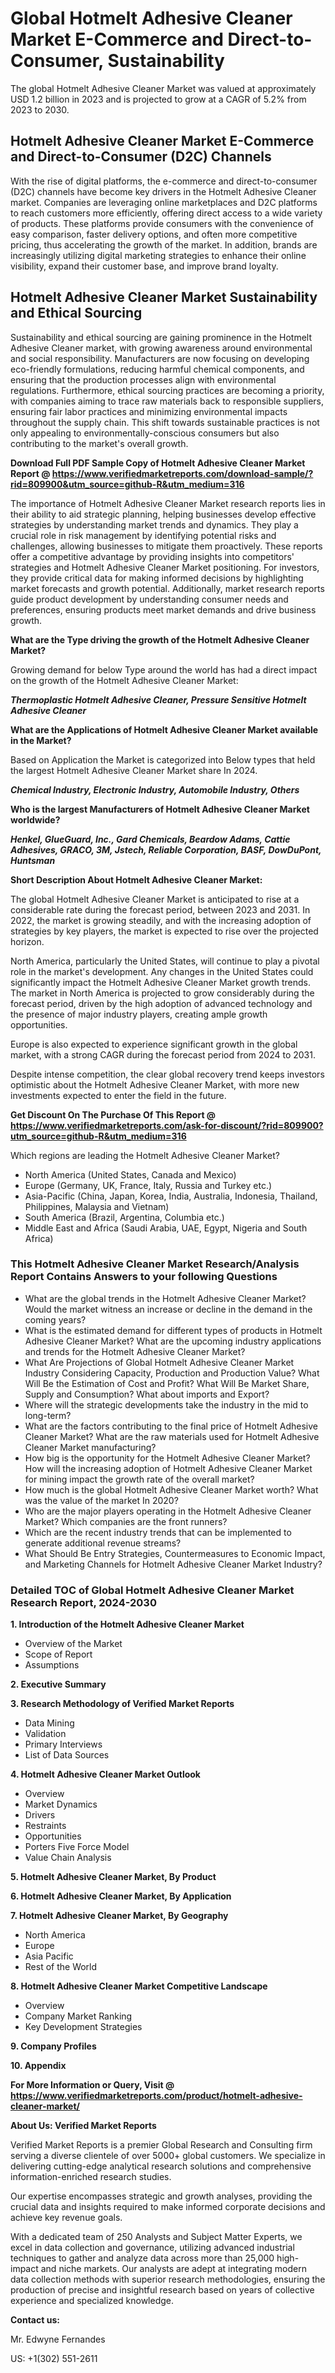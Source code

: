 <h1>Global Hotmelt Adhesive Cleaner Market E-Commerce and Direct-to-Consumer, Sustainability</h1><p class=""><p>The global Hotmelt Adhesive Cleaner Market was valued at approximately USD 1.2 billion in 2023 and is projected to grow at a CAGR of 5.2% from 2023 to 2030.</p><h2>Hotmelt Adhesive Cleaner Market E-Commerce and Direct-to-Consumer (D2C) Channels</h2><p>With the rise of digital platforms, the e-commerce and direct-to-consumer (D2C) channels have become key drivers in the Hotmelt Adhesive Cleaner market. Companies are leveraging online marketplaces and D2C platforms to reach customers more efficiently, offering direct access to a wide variety of products. These platforms provide consumers with the convenience of easy comparison, faster delivery options, and often more competitive pricing, thus accelerating the growth of the market. In addition, brands are increasingly utilizing digital marketing strategies to enhance their online visibility, expand their customer base, and improve brand loyalty.</p><h2>Hotmelt Adhesive Cleaner Market Sustainability and Ethical Sourcing</h2><p>Sustainability and ethical sourcing are gaining prominence in the Hotmelt Adhesive Cleaner market, with growing awareness around environmental and social responsibility. Manufacturers are now focusing on developing eco-friendly formulations, reducing harmful chemical components, and ensuring that the production processes align with environmental regulations. Furthermore, ethical sourcing practices are becoming a priority, with companies aiming to trace raw materials back to responsible suppliers, ensuring fair labor practices and minimizing environmental impacts throughout the supply chain. This shift towards sustainable practices is not only appealing to environmentally-conscious consumers but also contributing to the market's overall growth.</p></p><p class=""><strong>Download Full PDF Sample Copy of Hotmelt Adhesive Cleaner Market Report @ <a href="https://www.verifiedmarketreports.com/download-sample/?rid=809900&utm_source=github-R&utm_medium=316" target="_blank">https://www.verifiedmarketreports.com/download-sample/?rid=809900&utm_source=github-R&utm_medium=316</a></strong></p><p>The importance of&nbsp;Hotmelt Adhesive Cleaner Market research reports lies in their ability to aid strategic planning, helping businesses develop effective strategies by understanding market trends and dynamics. They play a crucial role in risk management by identifying potential risks and challenges, allowing businesses to mitigate them proactively. These reports offer a competitive advantage by providing insights into competitors' strategies and Hotmelt Adhesive Cleaner Market positioning. For investors, they provide critical data for making informed decisions by highlighting market forecasts and growth potential. Additionally, market research reports guide product development by understanding consumer needs and preferences, ensuring products meet market demands and drive business growth.</p><p><strong>What are the&nbsp;Type driving the growth of the Hotmelt Adhesive Cleaner Market?</strong></p><p id="" class="">Growing demand for below Type around the world has had a direct impact on the growth of the Hotmelt Adhesive Cleaner Market:</p><p class=""><em><strong>Thermoplastic Hotmelt Adhesive Cleaner, Pressure Sensitive Hotmelt Adhesive Cleaner</strong></em></p><p class=""><strong>What are the&nbsp;Applications&nbsp;of Hotmelt Adhesive Cleaner Market available in the Market?</strong></p><p id="" class="">Based on Application the Market is categorized into Below types that held the largest Hotmelt Adhesive Cleaner Market share In 2024.</p><p class=""><em><strong>Chemical Industry, Electronic Industry, Automobile Industry, Others</strong></em></p><p class=""><strong>Who is the largest Manufacturers of Hotmelt Adhesive Cleaner Market worldwide?</strong></p><p><em><strong>Henkel, GlueGuard, Inc., Gard Chemicals, Beardow Adams, Cattie Adhesives, GRACO, 3M, Jstech, Reliable Corporation, BASF, DowDuPont, Huntsman</strong></em></p><p id="" class=""><strong>Short Description About Hotmelt Adhesive Cleaner Market:</strong></p><p>The global Hotmelt Adhesive Cleaner Market is anticipated to rise at a considerable rate during the forecast period, between 2023 and 2031. In 2022, the market is growing steadily, and with the increasing adoption of strategies by key players, the market is expected to rise over the projected horizon.</p><p>North America, particularly the United States, will continue to play a pivotal role in the market's development. Any changes in the United States could significantly impact the Hotmelt Adhesive Cleaner Market growth trends. The market in North America is projected to grow considerably during the forecast period, driven by the high adoption of advanced technology and the presence of major industry players, creating ample growth opportunities.</p><p>Europe is also expected to experience significant growth in the global market, with a strong CAGR during the forecast period from 2024 to 2031.</p><p>Despite intense competition, the clear global recovery trend keeps investors optimistic about the Hotmelt Adhesive Cleaner Market, with more new investments expected to enter the field in the future.</p><p id="" class=""><strong>Get Discount On The Purchase Of This Report @ <a href="https://www.verifiedmarketreports.com/ask-for-discount/?rid=809900?utm_source=github-R&utm_medium=316" target="_blank">https://www.verifiedmarketreports.com/ask-for-discount/?rid=809900?utm_source=github-R&utm_medium=316</a></strong></p><p class="">Which regions are leading the Hotmelt Adhesive Cleaner Market?</p><ul><li>North America (United States, Canada and Mexico)</li><li>Europe (Germany, UK, France, Italy, Russia and Turkey etc.)</li><li>Asia-Pacific (China, Japan, Korea, India, Australia, Indonesia, Thailand, Philippines, Malaysia and Vietnam)</li><li>South America (Brazil, Argentina, Columbia etc.)</li><li>Middle East and Africa (Saudi Arabia, UAE, Egypt, Nigeria and South Africa)</li></ul><h3 id="" class="">This Hotmelt Adhesive Cleaner Market Research/Analysis Report Contains Answers to your following Questions</h3><ul><li>What are the global trends in the Hotmelt Adhesive Cleaner Market? Would the market witness an increase or decline in the demand in the coming years?</li><li>What is the estimated demand for different types of products in Hotmelt Adhesive Cleaner Market? What are the upcoming industry applications and trends for the Hotmelt Adhesive Cleaner Market?</li><li>What Are Projections of Global Hotmelt Adhesive Cleaner Market Industry Considering Capacity, Production and Production Value? What Will Be the Estimation of Cost and Profit? What Will Be Market Share, Supply and Consumption? What about imports and Export?</li><li>Where will the strategic developments take the industry in the mid to long-term?</li><li>What are the factors contributing to the final price of Hotmelt Adhesive Cleaner Market? What are the raw materials used for Hotmelt Adhesive Cleaner Market manufacturing?</li><li>How big is the opportunity for the Hotmelt Adhesive Cleaner Market? How will the increasing adoption of Hotmelt Adhesive Cleaner Market for mining impact the growth rate of the overall market?</li><li>How much is the global Hotmelt Adhesive Cleaner Market worth? What was the value of the market In 2020?</li><li>Who are the major players operating in the Hotmelt Adhesive Cleaner Market? Which companies are the front runners?</li><li>Which are the recent industry trends that can be implemented to generate additional revenue streams?</li><li>What Should Be Entry Strategies, Countermeasures to Economic Impact, and Marketing Channels for Hotmelt Adhesive Cleaner Market Industry?</li></ul><h3 id="" class="">Detailed TOC of Global Hotmelt Adhesive Cleaner Market Research Report, 2024-2030</h3><p id="" class=""><strong>1. Introduction of the Hotmelt Adhesive Cleaner Market</strong></p><ul><li>Overview of the Market</li><li>Scope of Report</li><li>Assumptions</li></ul><p id="" class=""><strong>2. Executive Summary</strong></p><p id="" class=""><strong>3. Research Methodology of Verified Market Reports</strong></p><ul><li>Data Mining</li><li>Validation</li><li>Primary Interviews</li><li>List of Data Sources</li></ul><p id="" class=""><strong>4. Hotmelt Adhesive Cleaner Market Outlook</strong></p><ul><li>Overview</li><li>Market Dynamics</li><li>Drivers</li><li>Restraints</li><li>Opportunities</li><li>Porters Five Force Model</li><li>Value Chain Analysis</li></ul><p id="" class=""><strong>5. Hotmelt Adhesive Cleaner Market, By Product</strong></p><p id="" class=""><strong>6. Hotmelt Adhesive Cleaner Market, By Application</strong></p><p id="" class=""><strong>7. Hotmelt Adhesive Cleaner Market, By Geography</strong></p><ul><li>North America</li><li>Europe</li><li>Asia Pacific</li><li>Rest of the World</li></ul><p id="" class=""><strong>8. Hotmelt Adhesive Cleaner Market Competitive Landscape</strong></p><ul><li>Overview</li><li>Company Market Ranking</li><li>Key Development Strategies</li></ul><p id="" class=""><strong>9. Company Profiles</strong></p><p id="" class=""><strong>10. Appendix</strong></p><p id="" class=""><strong>For More Information or Query, Visit @ <a href="https://www.verifiedmarketreports.com/product/hotmelt-adhesive-cleaner-market/" target="_blank">https://www.verifiedmarketreports.com/product/hotmelt-adhesive-cleaner-market/</a></strong></p><p id="" class=""><strong>About Us: Verified Market Reports</strong></p><p id="" class="">Verified Market Reports is a premier Global Research and Consulting firm serving a diverse clientele of over 5000+ global customers. We specialize in delivering cutting-edge analytical research solutions and comprehensive information-enriched research studies.</p><p id="" class="">Our expertise encompasses strategic and growth analyses, providing the crucial data and insights required to make informed corporate decisions and achieve key revenue goals.</p><p id="" class="">With a dedicated team of 250 Analysts and Subject Matter Experts, we excel in data collection and governance, utilizing advanced industrial techniques to gather and analyze data across more than 25,000 high-impact and niche markets. Our analysts are adept at integrating modern data collection methods with superior research methodologies, ensuring the production of precise and insightful research based on years of collective experience and specialized knowledge.</p><p id="" class=""><strong>Contact us:</strong></p><p id="" class="">Mr. Edwyne Fernandes</p><p id="" class="">US: +1(302) 551-2611</p>